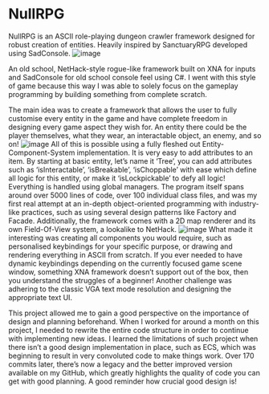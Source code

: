 # NullRPG
NullRPG is an ASCII role-playing dungeon crawler framework designed for robust creation of entities. Heavily inspired by SanctuaryRPG developed using SadConsole.
![image](https://github.com/dpnull/NullRPG/assets/76847055/beca3105-03f0-4165-8838-6d2cdca2d945)

An old school, NetHack-style rogue-like framework built on XNA for inputs and SadConsole for old school console feel using C#. I went with this style of game because this way I was able to solely focus on the gameplay programming by building something from complete scratch.

The main idea was to create a framework that allows the user to fully customise every entity in the game and have complete freedom in designing every game aspect they wish for. An entity there could be the player themselves, what they wear, an interactable object, an enemy, and so on!
![image](https://github.com/dpnull/NullRPG/assets/76847055/af983ef1-c89c-4753-95c0-cd55e233c464)
All of this is possible using a fully fleshed out Entity-Component-System implementation. It is very easy to add attributes to an item. By starting at basic entity, let’s name it ‘Tree’, you can add attributes such as ‘isInteractable’, ‘isBreakable’, ‘isChoppable’ with ease which define all logic for this entity, or make it ‘isLockpickable’ to defy all logic!
Everything is handled using global managers. The program itself spans around over 5000 lines of code, over 100 individual class files, and was my first real attempt at an in-depth object-oriented programming with industry-like practices, such as using several design patterns like Factory and Facade. Additionally, the framework comes with a 2D map renderer and its own Field-Of-View system, a lookalike to NetHack.
![image](https://github.com/dpnull/NullRPG/assets/76847055/39f21fdf-4568-4e24-bb2d-1976d975b58e)
What made it interesting was creating all components you would require, such as personalised keybindings for your specific purpose, or drawing and rendering everything in ASCII from scratch. If you ever needed to have dynamic keybindings depending on the currently focused game scene window, something XNA framework doesn’t support out of the box, then you understand the struggles of a beginner! Another challenge was adhering to the classic VGA text mode resolution and designing the appropriate text UI.

This project allowed me to gain a good perspective on the importance of design and planning beforehand. When I worked for around a month on this project, I needed to rewrite the entire code structure in order to continue with implementing new ideas. I learned the limitations of such project when there isn’t a good design implementation in place, such as ECS, which was beginning to result in very convoluted code to make things work. Over 170 commits later, there’s now a legacy and the better improved version available on my GitHub, which greatly highlights the quality of code you can get with good planning. A good reminder how crucial good design is!
